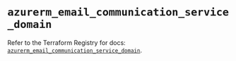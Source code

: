 # `azurerm_email_communication_service_domain`

Refer to the Terraform Registry for docs: [`azurerm_email_communication_service_domain`](https://registry.terraform.io/providers/hashicorp/azurerm/4.21.0/docs/resources/email_communication_service_domain).
